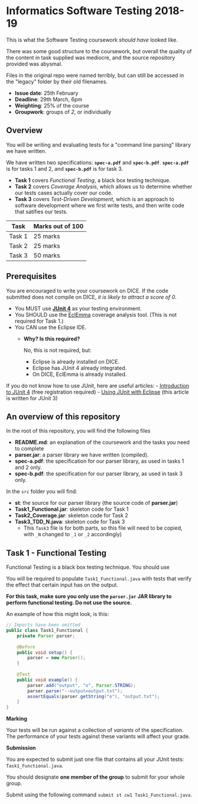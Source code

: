 # Informatics Software Testing 2018-19

This is what the Software Testing coursework _should have_ looked like.

There was some good structure to the coursework, but overall the quality of the content in task supplied was mediocre, and the source repository provided was abysmal.

Files in the original repo were named terribly, but can still be accessed in the "legacy" folder by their old filenames.

- **Issue date**: 25th February
- **Deadline**: 29th March, 6pm
- **Weighting**: 25% of the course
- **Groupwork**: groups of _2_, or individually

## Overview

You will be writing and evaluating tests for a "command line parsing" library we have written.

We have written two specifications: **`spec-a.pdf`** and **`spec-b.pdf`**. **`spec-a.pdf`** is for tasks 1 and 2, and **`spec-b.pdf`** is for task 3.

- **Task 1** covers _Functional Testing_, a black box testing technique.
- **Task 2** covers _Coverage Analysis_, which allows us to determine whether our tests cases actually cover our code.
- **Task 3** covers _Test-Driven Development_, which is an approach to software development where we first write tests, and then write code that satifies our tests.

| Task | Marks out of 100 |
|------|------------------|
| Task 1 | 25 marks       |
| Task 2 | 25 marks       |
| Task 3 | 50 marks       |

## Prerequisites

You are encouraged to write your coursework on DICE. If the code submitted does not compile on DICE, _it is likely to attract a score of 0_.

- You MUST use **[JUnit 4](https://junit.org/junit4/)** as your testing environment.
- You SHOULD use the [EclEmma](https://www.eclemma.org/) coverage analysis tool. (This is not required for Task 1.)
- You CAN use the Eclipse IDE.
    - **Why? Is this required?**
    
        No, this is not required, but:
        - Eclipse is already installed on DICE.
        - Eclipse has JUnit 4 already integrated.
        - On DICE, EclEmma is already installed.

If you do not know how to use JUnit, here are useful articles:
    - [Introduction to JUnit 4](https://www.ibm.com/developerworks/java/tutorials/j-junit4/) (free registration required)
    - [Using JUnit with Eclipse](https://www.vogella.com/tutorials/JUnit/article.html#eclipse-support-for-junit-4) (this article is written for JUnit 3)

## An overview of this repository

In the root of this repository, you will find the following files

- **README.md**: an explanation of the coursework and the tasks you need to complete
- **parser.jar**: a parser library we have written (compiled).
- **spec-a.pdf**: the specification for our parser library, as used in tasks 1 and 2 only.
- **spec-b.pdf**: the specification for our parser library, as used in task 3 only.

In the `src` folder you will find:
- **st**: the source for our parser library (the source code of **parser.jar**)
- **Task1_Functional.jar**: skeleton code for Task 1
- **Task2_Coverage.jar**: skeleton code for Task 2
- **Task3_TDD_N.java**: skeleton code for Task 3
    - This `Task3` file is for both parts, so this file will need to be copied, with `_N` changed to `_1` or `_2` accordingly)


## **Task 1** - Functional Testing

Functional Testing is a black box testing technique. You should use 

You will be required to populate `Task1_Functional.java` with tests that verify the effect that certain input has on the output.

**For this task, make sure you only use the `parser.jar` JAR library to perform functional testing. Do not use the source.**

An example of how this might look, is this:

```java
// Imports have been omitted
public class Task1_Functional {
	private Parser parser;
	
	@Before
	public void setup() {
		parser = new Parser();
	}
	
	@Test
	public void example() {
		parser.add("output", "o", Parser.STRING);
		parser.parse("--output=output.txt");
		assertEquals(parser.getString("o"), "output.txt");
	}
}

```

**Marking**

Your tests will be run against a collection of _variants_ of the specification. The performance of your tests against these variants will affect your grade.

**Submission**

You are expected to submit just one file that contains all your JUnit tests: `Task1_Functional.java`.

You should designate **one member of the group** to submit for your whole group.

Submit using the following command `submit st cw1 Task1_Functional.java`.
